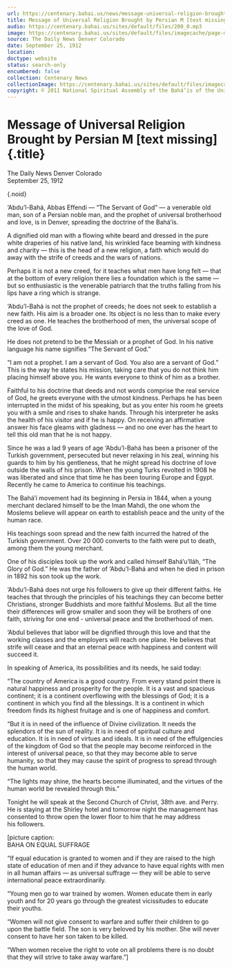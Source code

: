 ```yaml
---
url: https://centenary.bahai.us/news/message-universal-religion-brought-persian-m-text-missing
title: Message of Universal Religion Brought by Persian M [text missing]
audio: https://centenary.bahai.us/sites/default/files/200_0.mp3
image: https://centenary.bahai.us/sites/default/files/imagecache/page-main-image/images/press_clippings/09-25-1912%20The%20Daily%20News%20Denver%20CO%20Message%20of%20Universal%20Religion%20Brought%20by%20Persian.png
source: The Daily News Denver Colorado
date: September 25, 1912
location: 
doctype: website
status: search-only
encumbered: false
collection: Centenary News
collectionImage: https://centenary.bahai.us/sites/default/files/imagecache/theme-image/main_image/abdulbaha-overview-small_0.jpg
copyright: © 2011 National Spiritual Assembly of the Bahá’ís of the United States
---
```



# Message of Universal Religion Brought by Persian M [text missing] {.title}

The Daily News Denver Colorado  
September 25, 1912  

{.noid}  



‘Abdu’l-Bahá, Abbas Effendi — “The Servant of God” — a venerable old man, son of a Persian noble man, and the prophet of universal brotherhood and love, is in Denver, spreading the doctrine of the Bahá’ís.

A dignified old man with a flowing white beard and dressed in the pure white draperies of his native land, his wrinkled face beaming with kindness and charity — this is the head of a new religion, a faith which would do away with the strife of creeds and the wars of nations.

Perhaps it is not a new creed, for it teaches what men have long felt — that at the bottom of every religion there lies a foundation which is the same — but so enthusiastic is the venerable patriarch that the truths falling from his lips have a ring which is strange.

‘Abdu’l-Bahá is not the prophet of creeds; he does not seek to establish a new faith. His aim is a broader one. Its object is no less than to make every creed as one. He teaches the brotherhood of men, the universal scope of the love of God.

He does not pretend to be the Messiah or a prophet of God. In his native language his name signifies “The Servant of God.”

“I am not a prophet. I am a servant of God. You also are a servant of God.” This is the way he states his mission, taking care that you do not think him placing himself above you. He wants everyone to think of him as a brother.

Faithful to his doctrine that deeds and not words comprise the real service of God, he greets everyone with the utmost kindness. Perhaps he has been interrupted in the midst of his speaking, but as you enter his room he greets you with a smile and rises to shake hands. Through his interpreter he asks the health of his visitor and if he is happy. On receiving an affirmative answer his face gleams with gladness — and no one ever has the heart to tell this old man that he is not happy.

Since he was a lad 9 years of age ‘Abdu’l-Bahá has been a prisoner of the Turkish government, persecuted but never relaxing in his zeal, winning his guards to him by his gentleness, that he might spread his doctrine of love outside the walls of his prison. When the young Turks revolted in 1908 he was liberated and since that time he has been touring Europe and Egypt. Recently he came to America to continue his teachings.

The Bahá’í movement had its beginning in Persia in 1844, when a young merchant declared himself to be the Iman Mahdi, the one whom the Moslems believe will appear on earth to establish peace and the unity of the human race.

His teachings soon spread and the new faith incurred the hatred of the Turkish government. Over 20 000 converts to the faith were put to death, among them the young merchant.

One of his disciples took up the work and called himself Bahá’u’lláh, “The Glory of God.” He was the father of ‘Abdu’l-Bahá and when he died in prison in 1892 his son took up the work.

‘Abdu’l-Bahá does not urge his followers to give up their different faiths. He teaches that through the principles of his teachings they can become better Christians, stronger Buddhists and more faithful Moslems. But all the time their differences will grow smaller and soon they will be brothers of one faith, striving for one end - universal peace and the brotherhood of men.

‘Abdul believes that labor will be dignified through this love and that the working classes and the employers will reach one plane. He believes that strife will cease and that an eternal peace with happiness and content will succeed it.

In speaking of America, its possibilities and its needs, he said today:

“The country of America is a good country. From every stand point there is natural happiness and prosperity for the people. It is a vast and spacious continent; it is a continent overflowing with the blessings of God; it is a continent in which you find all the blessings. It is a continent in which freedom finds its highest fruitage and is one of happiness and comfort.

“But it is in need of the influence of Divine civilization. It needs the splendors of the sun of reality. It is in need of spiritual culture and education. It is in need of virtues and ideals. It is in need of the effulgencies of the kingdom of God so that the people may become reinforced in the interest of universal peace, so that they may become able to serve humanity, so that they may cause the spirit of progress to spread through the human world.

“The lights may shine, the hearts become illuminated, and the virtues of the human world be revealed through this.”

Tonight he will speak at the Second Church of Christ, 38th ave. and Perry. He is staying at the Shirley hotel and tomorrow night the management has consented to throw open the lower floor to him that he may address his followers.

\[picture caption:  
BAHA ON EQUAL SUFFRAGE

“If equal education is granted to women and if they are raised to the high state of education of men and if they advance to have equal rights with men in all human affairs — as universal suffrage — they will be able to serve international peace extraordinarily.

“Young men go to war trained by women. Women educate them in early youth and for 20 years go through the greatest vicissitudes to educate their youths.

“Women will not give consent to warfare and suffer their children to go upon the battle field. The son is very beloved by his mother. She will never consent to have her son taken to be killed.

“When women receive the right to vote on all problems there is no doubt that they will strive to take away warfare.”\]